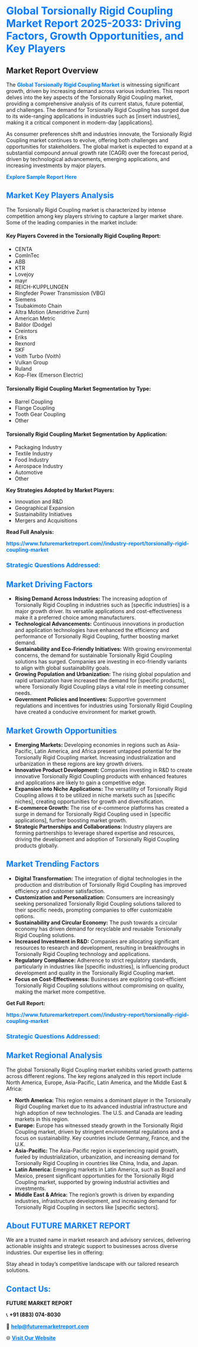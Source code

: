 <h1 style="color: #007BFF;">Global Torsionally Rigid Coupling Market Report 2025-2033: Driving Factors, Growth Opportunities, and Key Players</h1>

<section id="overview">
<h2>Market Report Overview</h2>
<p>The <a href="https://www.futuremarketreport.com//industry-report/torsionally-rigid-coupling-market" style="color: #007BFF; text-decoration: none;"><strong>Global Torsionally Rigid Coupling Market</strong></a> is witnessing significant growth, driven by increasing demand across various industries. This report delves into the key aspects of the Torsionally Rigid Coupling market, providing a comprehensive analysis of its current status, future potential, and challenges. The demand for Torsionally Rigid Coupling has surged due to its wide-ranging applications in industries such as [insert industries], making it a critical component in modern-day [applications].</p>
<p>As consumer preferences shift and industries innovate, the Torsionally Rigid Coupling market continues to evolve, offering both challenges and opportunities for stakeholders. The global market is expected to expand at a substantial compound annual growth rate (CAGR) over the forecast period, driven by technological advancements, emerging applications, and increasing investments by major players.</p>
</section>

<section id="overview">
<p><a href="https://www.futuremarketreport.com//request-sample/reportId=52143" style="color: #007BFF; text-decoration: none;"><strong>Explore Sample Report Here</strong></a></p>
</section>

<section id="key-players">
<h2 style="color: #007BFF;">Market Key Players Analysis</h2>
<p>The Torsionally Rigid Coupling market is characterized by intense competition among key players striving to capture a larger market share. Some of the leading companies in the market include:</p>
<h4>Key Players Covered in the Torsionally Rigid Coupling Report:</h4>
<ul><li>CENTA</li><li>ComInTec</li><li>ABB</li><li>KTR</li><li>Lovejoy</li><li>mayr</li><li>REICH-KUPPLUNGEN</li><li>Ringfeder Power Transmission (VBG)</li><li>Siemens</li><li>Tsubakimoto Chain</li><li>Altra Motion (Ameridrive Zurn)</li><li>American Metric</li><li>Baldor (Dodge)</li><li>Creintors</li><li>Eriks</li><li>Rexnord</li><li>SKF</li><li>Voith Turbo (Voith)</li><li>Vulkan Group</li><li>Ruland</li><li>Kop-Flex (Emerson Electric)</li></ul>
<h4>Torsionally Rigid Coupling Market Segmentation by Type:</h4>
<ul><li>Barrel Coupling</li><li>Flange Coupling</li><li>Tooth Gear Coupling</li><li>Other</li></ul>

<h4>Torsionally Rigid Coupling Market Segmentation by Application:</h4>
<ul><li>Packaging Industry</li><li>Textile Industry</li><li>Food Industry</li><li>Aerospace Industry</li><li>Automotive</li><li>Other</li></ul>
<p><strong>Key Strategies Adopted by Market Players:</strong></p>
<ul>
<li>Innovation and R&D</li>
<li>Geographical Expansion</li>
<li>Sustainability Initiatives</li>
<li>Mergers and Acquisitions</li>
</ul>
</section>

<section>
<p><strong>Read Full Analysis: </strong></p><a href="https://www.futuremarketreport.com//industry-report/torsionally-rigid-coupling-market" style="color: #007BFF; text-decoration: none;"><strong>https://www.futuremarketreport.com//industry-report/torsionally-rigid-coupling-market</strong></a>
<h3 style="color: #007BFF;">Strategic Questions Addressed:</h3>
</section>

<section id="driving-factors">
<h2 style="color: #007BFF;">Market Driving Factors</h2>
<ul>
<li><strong>Rising Demand Across Industries:</strong> The increasing adoption of Torsionally Rigid Coupling in industries such as [specific industries] is a major growth driver. Its versatile applications and cost-effectiveness make it a preferred choice among manufacturers.</li>
<li><strong>Technological Advancements:</strong> Continuous innovations in production and application technologies have enhanced the efficiency and performance of Torsionally Rigid Coupling, further boosting market demand.</li>
<li><strong>Sustainability and Eco-Friendly Initiatives:</strong> With growing environmental concerns, the demand for sustainable Torsionally Rigid Coupling solutions has surged. Companies are investing in eco-friendly variants to align with global sustainability goals.</li>
<li><strong>Growing Population and Urbanization:</strong> The rising global population and rapid urbanization have increased the demand for [specific products], where Torsionally Rigid Coupling plays a vital role in meeting consumer needs.</li>
<li><strong>Government Policies and Incentives:</strong> Supportive government regulations and incentives for industries using Torsionally Rigid Coupling have created a conducive environment for market growth.</li>
</ul>
</section>

<section id="growth-opportunities">
<h2 style="color: #007BFF;">Market Growth Opportunities</h2>
<ul>
<li><strong>Emerging Markets:</strong> Developing economies in regions such as Asia-Pacific, Latin America, and Africa present untapped potential for the Torsionally Rigid Coupling market. Increasing industrialization and urbanization in these regions are key growth drivers.</li>
<li><strong>Innovative Product Development:</strong> Companies investing in R&D to create innovative Torsionally Rigid Coupling products with enhanced features and applications are likely to gain a competitive edge.</li>
<li><strong>Expansion into Niche Applications:</strong> The versatility of Torsionally Rigid Coupling allows it to be utilized in niche markets such as [specific niches], creating opportunities for growth and diversification.</li>
<li><strong>E-commerce Growth:</strong> The rise of e-commerce platforms has created a surge in demand for Torsionally Rigid Coupling used in [specific applications], further boosting market growth.</li>
<li><strong>Strategic Partnerships and Collaborations:</strong> Industry players are forming partnerships to leverage shared expertise and resources, driving the development and adoption of Torsionally Rigid Coupling products globally.</li>
</ul>
</section>

<section id="trending-factors">
<h2 style="color: #007BFF;">Market Trending Factors</h2>
<ul>
<li><strong>Digital Transformation:</strong> The integration of digital technologies in the production and distribution of Torsionally Rigid Coupling has improved efficiency and customer satisfaction.</li>
<li><strong>Customization and Personalization:</strong> Consumers are increasingly seeking personalized Torsionally Rigid Coupling solutions tailored to their specific needs, prompting companies to offer customizable options.</li>
<li><strong>Sustainability and Circular Economy:</strong> The push towards a circular economy has driven demand for recyclable and reusable Torsionally Rigid Coupling solutions.</li>
<li><strong>Increased Investment in R&D:</strong> Companies are allocating significant resources to research and development, resulting in breakthroughs in Torsionally Rigid Coupling technology and applications.</li>
<li><strong>Regulatory Compliance:</strong> Adherence to strict regulatory standards, particularly in industries like [specific industries], is influencing product development and quality in the Torsionally Rigid Coupling market.</li>
<li><strong>Focus on Cost-Effectiveness:</strong> Businesses are exploring cost-efficient Torsionally Rigid Coupling solutions without compromising on quality, making the market more competitive.</li>
</ul>
</section>

<section>
<p><strong>Get Full Report: </strong></p><a href="https://www.futuremarketreport.com//industry-report/torsionally-rigid-coupling-market" style="color: #007BFF; text-decoration: none;"><strong>https://www.futuremarketreport.com//industry-report/torsionally-rigid-coupling-market</strong></a>
<h3 style="color: #007BFF;">Strategic Questions Addressed:</h3>
</section>


<section id="regional-analysis">
<h2 style="color: #007BFF;">Market Regional Analysis</h2>
<p>The global Torsionally Rigid Coupling market exhibits varied growth patterns across different regions. The key regions analyzed in this report include North America, Europe, Asia-Pacific, Latin America, and the Middle East & Africa:</p>
<ul>
<li><strong>North America:</strong> This region remains a dominant player in the Torsionally Rigid Coupling market due to its advanced industrial infrastructure and high adoption of new technologies. The U.S. and Canada are leading markets in this region.</li>
<li><strong>Europe:</strong> Europe has witnessed steady growth in the Torsionally Rigid Coupling market, driven by stringent environmental regulations and a focus on sustainability. Key countries include Germany, France, and the U.K.</li>
<li><strong>Asia-Pacific:</strong> The Asia-Pacific region is experiencing rapid growth, fueled by industrialization, urbanization, and increasing demand for Torsionally Rigid Coupling in countries like China, India, and Japan.</li>
<li><strong>Latin America:</strong> Emerging markets in Latin America, such as Brazil and Mexico, present significant opportunities for the Torsionally Rigid Coupling market, supported by growing industrial activities and investments.</li>
<li><strong>Middle East & Africa:</strong> The region’s growth is driven by expanding industries, infrastructure development, and increasing demand for Torsionally Rigid Coupling in sectors like [specific sectors].</li>
</ul>
</section>

<footer>
<h2 style="color: #007BFF;">About FUTURE MARKET REPORT</h2>
<p>We are a trusted name in market research and advisory services, delivering actionable insights and strategic support to businesses across diverse industries. Our expertise lies in offering:</p>

<p>Stay ahead in today’s competitive landscape with our tailored research solutions.</p>

<h2 style="color: #007BFF;">Contact Us:</h2>
<p><strong>FUTURE MARKET REPORT</strong></p>
<p>📞 <strong>+91 (883) 074-8030</strong></p>
<p>📧 <strong><a href="mailto:help@futuremarketreport.com" style="color: #007BFF;">help@futuremarketreport.com</a></strong></p>
<p>🌐 <strong><a href="https://www.futuremarketreport.com/" style="color: #007BFF;">Visit Our Website</a></strong></p>
</footer>
